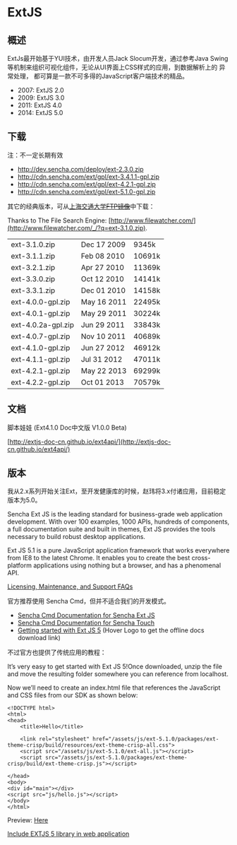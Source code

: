 # ExtJS

## 概述

ExtJs最开始基于YUI技术，由开发人员Jack Slocum开发，通过参考Java Swing等机制来组织可视化组件，无论从UI界面上CSS样式的应用，到数据解析上的
异常处理， 都可算是一款不可多得的JavaScript客户端技术的精品。

* 2007: ExtJS 2.0
* 2009: ExtJS 3.0
* 2011: ExtJS 4.0
* 2014: ExtJS 5.0

## 下载

注：不一定长期有效

* http://dev.sencha.com/deploy/ext-2.3.0.zip
* http://cdn.sencha.com/ext/gpl/ext-3.4.1.1-gpl.zip
* http://cdn.sencha.com/ext/gpl/ext-4.2.1-gpl.zip
* http://cdn.sencha.com/ext/gpl/ext-5.1.0-gpl.zip

其它的经典版本，可从[上海交通大学](http://www.sjtu.edu.cn)~~[FTP镜像](ftp://ftp.sjtu.edu.cn/pub/.mirror6/ftp.freebsd.org/ports/distfiles/)~~中下载：

Thanks to The File Search Engine: [http://www.filewatcher.com/](http://www.filewatcher.com/_/?q=ext-3.1.0.zip).

<table class="dataintable"><tbody>
<tr>
<td>ext-3.1.0.zip</td>
<td>Dec 17  2009</td>
<td>   9345k</td>
</tr>
<tr>
<td>ext-3.1.1.zip</td>
<td>Feb 08  2010</td>
<td>  10691k</td>
</tr>
<tr>
<td>ext-3.2.1.zip</td>
<td>Apr 27  2010</td>
<td>  11369k</td>
</tr>
<tr>
<td>ext-3.3.0.zip</td>
<td>Oct 12  2010</td>
<td>  14141k</td>
</tr>
<tr>
<td>ext-3.3.1.zip</td>
<td>Dec 01  2010</td>
<td>  14158k</td>
</tr>
<tr>
<td>ext-4.0.0-gpl.zip</td>
<td>May 16  2011</td>
<td> 22495k</td>
</tr>
<tr>
<td>ext-4.0.1-gpl.zip</td>
<td>May 29  2011</td>
<td> 30224k</td>
</tr>
<tr>
<td>ext-4.0.2a-gpl.zip </td>
<td> Jun 29  2011 </td>
<td> 33843k</td>
</tr>
<tr>
<td>ext-4.0.7-gpl.zip</td>
<td> Nov 10  2011 </td>
<td> 40689k</td>
</tr>
<tr>
<td>ext-4.1.0-gpl.zip</td>
<td> Jun 27  2012 </td>
<td> 46912k</td>
</tr>
<tr>
<td>ext-4.1.1-gpl.zip</td>
<td> Jul 31  2012 </td>
<td> 47011k</td>
</tr>
<tr>
<td>ext-4.2.1-gpl.zip</td>
<td> May 22  2013 </td>
<td> 69299k</td>
</tr>
<tr>
<td>ext-4.2.2-gpl.zip</td>
<td> Oct 01  2013 </td>
<td> 70579k</td>
</tr>
</tbody></table>


## 文档

脚本娃娃 (Ext4.1.0 Doc中文版 V1.0.0 Beta)

[http://extjs-doc-cn.github.io/ext4api/](http://extjs-doc-cn.github.io/ext4api/)

## 版本

我从2.x系列开始关注Ext，至开发健康库的时候，赵玮将3.x付诸应用，目前稳定版本为5.0。

Sencha Ext JS is the leading standard for business-grade web application development. With over 100 examples, 1000 APIs,
hundreds of components, a full documentation suite and built in themes, Ext JS provides the tools necessary to build
robust desktop applications.

Ext JS 5.1 is a pure JavaScript application framework that works everywhere from IE8 to the latest Chrome. It enables you
to create the best cross-platform applications using nothing but a browser, and has a phenomenal API.

[Licensing, Maintenance, and Support FAQs](http://www.sencha.com/support/faqs/)

官方推荐使用 Sencha Cmd，但并不适合我们的开发模式。

* [Sencha Cmd Documentation for Sencha Ext JS](http://docs.sencha.com/cmd/5.x/intro_to_cmd.html)
* [Sencha Cmd Documentation for Sencha Touch](http://docs.sencha.com/touch/#!/guide/command)
* [Getting started with Ext JS 5](http://docs.sencha.com/extjs/5.1/getting_started/getting_started.html) (Hover Logo to get the offline docs download link)

不过官方也提供了传统应用的教程：

It’s very easy to get started with Ext JS 5!Once downloaded, unzip the file and move the resulting folder somewhere you can reference from localhost.

Now we’ll need to create an index.html file that references the JavaScript and CSS files from our SDK as shown below:

```markup
<!DOCTYPE html>
<html>
<head>
    <title>Hello</title>

    <link rel="stylesheet" href="/assets/js/ext-5.1.0/packages/ext-theme-crisp/build/resources/ext-theme-crisp-all.css">
    <script src="/assets/js/ext-5.1.0/ext-all.js"></script>
    <script src="/assets/js/ext-5.1.0/packages/ext-theme-crisp/build/ext-theme-crisp.js"></script>

</head>
<body>
<div id="main"></div>
<script src="js/hello.js"></script>
</body>
</html>
```

Preview: [Here](/lab/ext/hello.html)


<i class="fa fa-stack-overflow"></i> [Include EXTJS 5 library in web application](http://stackoverflow.com/a/28051326/4766670)



